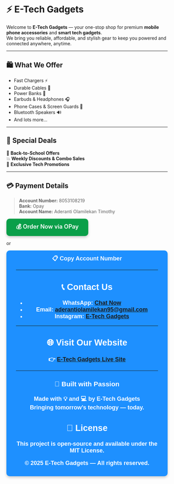 # ⚡ E-Tech Gadgets 

Welcome to **E-Tech Gadgets** — your one-stop shop for premium **mobile phone accessories** and **smart tech gadgets**.  
We bring you reliable, affordable, and stylish gear to keep you powered and connected anywhere, anytime.

---

## 🛍️ What We Offer
- Fast Chargers ⚡  
- Durable Cables 🔌  
- Power Banks 🔋  
- Earbuds & Headphones 🎧  
- Phone Cases & Screen Guards 📱  
- Bluetooth Speakers 🔊  
- And lots more…

---

## 💸 Special Deals
🎒 **Back-to-School Offers**  
💥 **Weekly Discounts & Combo Sales**  
🎁 **Exclusive Tech Promotions**

---

## 💳 Payment Details
> **Account Number:** 8053108219  
> **Bank:** Opay  
> **Account Name:** Aderanti Olamilekan Timothy

<a href="https://pay.opayweb.com/s/8053108219" 
   target="_blank" 
   style="display:inline-block;
          background-color:#0A9F49;
          color:#fff;
          font-size:18px;
          font-weight:600;
          padding:12px 30px;
          border-radius:10px;
          text-decoration:none;
          box-shadow:0 4px 8px rgba(0,0,0,0.2);
          transition:background-color 0.3s;">
  💰 Order Now via OPay 
</a>

or

<!-- Copy Account Number Button -->
<button onclick="copyAccountNumber(8053108219)" 
   style="display:inline-block;
          background-color:#1E90FF;
          color:#fff;
          font-size:18px;
          font-weight:600;
          padding:12px 30px;
          border-radius:10px;
          border:none;
          cursor:pointer;
          box-shadow:0 4px 8px rgba(0,0,0,0.2);
          transition:background-color 0.3s;">
  📋 Copy Account Number
</a>

---

## 📞 Contact Us
- **WhatsApp:** [Chat Now](https://wa.me/2347080318149)  
- **Email:** [aderantiolamilekan95@gmail.com](mailto:e45395401@gmail.com)  
- **Instagram:** [E-Tech Gadgets](https://www.instagram.com/elaneslakeside?igsh=ZGlxcmhobTVjcGNs)  

---

## 🌐 Visit Our Website
👉 **[E-Tech Gadgets Live Site](https://e45395401-afk.github.io/e45395401/)**

---

### 🖤 Built with Passion
Made with 💡 and 💻 by **E-Tech Gadgets**  
Bringing tomorrow’s technology — today.

## 📄 License

This project is open-source and available under the **MIT License**.

© 2025 E-Tech Gadgets — All rights reserved.
